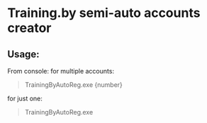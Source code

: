 # Training.by semi-auto accounts creator
## Usage:
From console:
 for multiple accounts:
>TrainingByAutoReg.exe {number}

for just one:
>TrainingByAutoReg.exe

